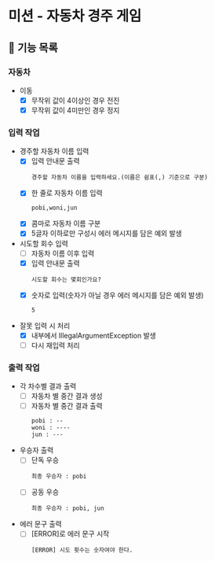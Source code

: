 # 미션 - 자동차 경주 게임
## 🚀 기능 목록
### 자동차
- 이동
  - [x] 무작위 값이 4이상인 경우 전진
  - [x] 무작위 값이 4미만인 경우 정지

### 입력 작업
- 경주할 자동차 이름 입력
  - [x] 입력 안내문 출력
    ```
    경주할 자동차 이름을 입력하세요.(이름은 쉼표(,) 기준으로 구분)
    ```
  - [x] 한 줄로 자동차 이름 입력
    ```
    pobi,woni,jun
    ```
  - [x] 콤마로 자동차 이름 구분
  - [x] 5글자 이하로만 구성시 에러 메시지를 담은 예외 발생
- 시도할 회수 입력
  - [ ] 자동차 이름 이후 입력
  - [x] 입력 안내문 출력
    ```
    시도할 회수는 몇회인가요?
    ```
  - [x] 숫자로 입력(숫자가 아닐 경우 에러 메시지를 담은 예외 발생)
    ```
    5
    ```
- 잘못 입력 시 처리
  - [x] 내부에서 IllegalArgumentException 발생
  - [ ] 다시 재입력 처리
  
### 출력 작업
- 각 차수별 결과 출력
  - [ ] 자동차 별 중간 결과 생성
  - [ ] 자동차 별 중간 결과 출력
    ```
    pobi : --
    woni : ----
    jun : ---
    ```
- 우승자 출력
  - [ ] 단독 우승
    ```
    최종 우승자 : pobi
    ```
  - [ ] 공동 우승
    ```
    최종 우승자 : pobi, jun
    ```
- 에러 문구 출력
  - [ ] [ERROR]로 에러 문구 시작
    ```
    [ERROR] 시도 횟수는 숫자여야 한다.
    ```
